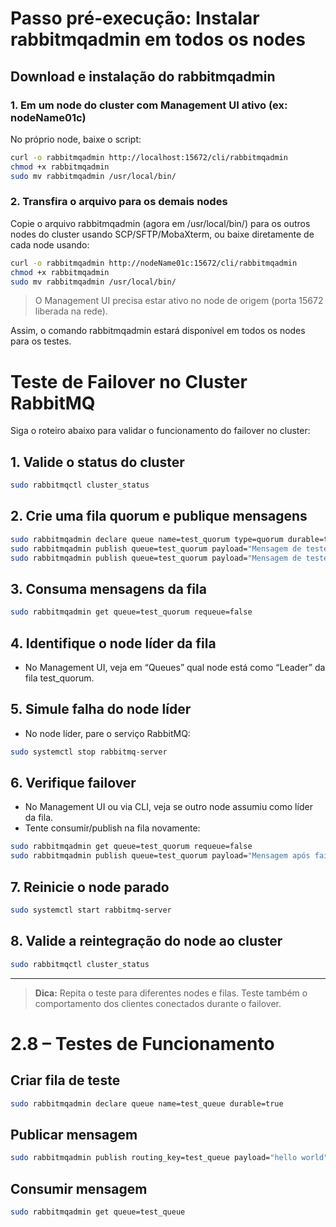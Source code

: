# Passo pré-execução: Instalar rabbitmqadmin em todos os nodes

## Download e instalação do rabbitmqadmin


### 1. Em um node do cluster com Management UI ativo (ex: nodeName01c)
No próprio node, baixe o script:
```bash
curl -o rabbitmqadmin http://localhost:15672/cli/rabbitmqadmin
chmod +x rabbitmqadmin
sudo mv rabbitmqadmin /usr/local/bin/
```


### 2. Transfira o arquivo para os demais nodes
Copie o arquivo rabbitmqadmin (agora em /usr/local/bin/) para os outros nodes do cluster usando SCP/SFTP/MobaXterm, ou baixe diretamente de cada node usando:
```bash
curl -o rabbitmqadmin http://nodeName01c:15672/cli/rabbitmqadmin
chmod +x rabbitmqadmin
sudo mv rabbitmqadmin /usr/local/bin/
```

> O Management UI precisa estar ativo no node de origem (porta 15672 liberada na rede).

Assim, o comando rabbitmqadmin estará disponível em todos os nodes para os testes.
# Teste de Failover no Cluster RabbitMQ

Siga o roteiro abaixo para validar o funcionamento do failover no cluster:

## 1. Valide o status do cluster
```bash
sudo rabbitmqctl cluster_status
```

## 2. Crie uma fila quorum e publique mensagens
```bash
sudo rabbitmqadmin declare queue name=test_quorum type=quorum durable=true
sudo rabbitmqadmin publish queue=test_quorum payload="Mensagem de teste 1"
sudo rabbitmqadmin publish queue=test_quorum payload="Mensagem de teste 2"
```

## 3. Consuma mensagens da fila
```bash
sudo rabbitmqadmin get queue=test_quorum requeue=false
```

## 4. Identifique o node líder da fila
- No Management UI, veja em “Queues” qual node está como “Leader” da fila test_quorum.

## 5. Simule falha do node líder
- No node líder, pare o serviço RabbitMQ:
```bash
sudo systemctl stop rabbitmq-server
```

## 6. Verifique failover
- No Management UI ou via CLI, veja se outro node assumiu como líder da fila.
- Tente consumir/publish na fila novamente:
```bash
sudo rabbitmqadmin get queue=test_quorum requeue=false
sudo rabbitmqadmin publish queue=test_quorum payload="Mensagem após failover"
```

## 7. Reinicie o node parado
```bash
sudo systemctl start rabbitmq-server
```

## 8. Valide a reintegração do node ao cluster
```bash
sudo rabbitmqctl cluster_status
```

---

> **Dica:** Repita o teste para diferentes nodes e filas. Teste também o comportamento dos clientes conectados durante o failover.
# 2.8 – Testes de Funcionamento

## Criar fila de teste
```bash
sudo rabbitmqadmin declare queue name=test_queue durable=true
```

## Publicar mensagem
```bash
sudo rabbitmqadmin publish routing_key=test_queue payload="hello world"
```

## Consumir mensagem
```bash
sudo rabbitmqadmin get queue=test_queue
```
